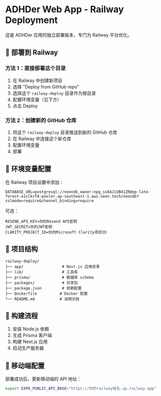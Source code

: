 # ADHDer Web App - Railway Deployment

这是 ADHDer 应用的独立部署版本，专门为 Railway 平台优化。

## 🚀 部署到 Railway

### 方法 1：直接部署这个目录
1. 在 Railway 中创建新项目
2. 选择 "Deploy from GitHub repo"
3. 选择这个 `railway-deploy` 目录作为根目录
4. 配置环境变量（见下方）
5. 点击 Deploy

### 方法 2：创建新的 GitHub 仓库
1. 将这个 `railway-deploy` 目录推送到新的 GitHub 仓库
2. 在 Railway 中连接这个新仓库
3. 配置环境变量
4. 部署

## 🔧 环境变量配置

在 Railway 项目设置中添加：

```
DATABASE_URL=postgresql://neondb_owner:npg_svEAJiOB41ZR@ep-late-forest-a1clkrf8-pooler.ap-southeast-1.aws.neon.tech/neondb?sslmode=require&channel_binding=require
```

可选：
```
RESEND_API_KEY=你的Resend API密钥
JWT_SECRET=你的JWT密钥
CLARITY_PROJECT_ID=你的Microsoft Clarity项目ID
```

## 📁 项目结构

```
railway-deploy/
├── app/                 # Next.js 应用目录
├── lib/                 # 工具库
├── prisma/              # 数据库 schema
├── packages/            # 共享包
├── package.json         # 依赖配置
├── Dockerfile          # Docker 配置
└── README.md           # 说明文档
```

## 🔄 构建流程

1. 安装 Node.js 依赖
2. 生成 Prisma 客户端
3. 构建 Next.js 应用
4. 启动生产服务器

## 📱 移动端配置

部署成功后，更新移动端的 API 地址：

```bash
export EXPO_PUBLIC_API_BASE="https://你的railway域名.up.railway.app"
```
